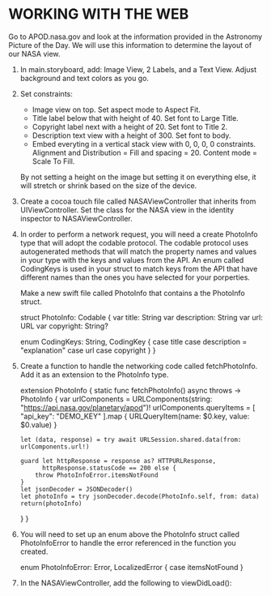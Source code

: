 #  WORKING WITH THE WEB

Go to APOD.nasa.gov and look at the information provided in the Astronomy Picture of the Day.  We will use this information to determine the layout of our NASA view.

1.  In main.storyboard, add:
Image View, 2 Labels, and a Text View.  Adjust background and text colors as you go.

2.  Set constraints:
    - Image view on top. Set aspect mode to Aspect Fit.
    - Title label below that with height of 40. Set font to Large Title.
    - Copyright label next with a height of 20. Set font to Title 2.
    - Description text view with a height of 300. Set font to body.
    - Embed everyting in a vertical stack view with 0, 0, 0, 0 constraints. Alignment and Distribution = Fill and spacing = 20. Content mode = Scale To Fill.

    By not setting a height on the image but setting it on everything else, it will stretch or shrink based on the size of the device.

3. Create a cocoa touch file called NASAViewController that inherits from UIViewController.  Set the class for the NASA view in the identity inspector to NASAViewController.

4.  In order to perform a network request, you will need a create PhotoInfo type that will adopt the codable protocol.  The codable protocol uses autogenerated methods that will match the property names and values in your type with the keys and values from the API. An enum called CodingKeys is used in your struct to match keys from the API that have different names than the ones you have selected for your porperties.

    Make a new swift file called PhotoInfo that contains a the PhotoInfo struct. 

    struct PhotoInfo: Codable {
    var title: String
    var description: String
    var url: URL
    var copyright: String?
    
    enum CodingKeys: String, CodingKey {
        case title
        case description = "explanation"
        case url
        case copyright
    }
}

5.  Create a function to handle the networking code called fetchPhotoInfo. Add it as an extension to the PhotoInfo type. 


    extension PhotoInfo {
    static func fetchPhotoInfo() async throws -> PhotoInfo {
        var urlComponents = URLComponents(string: "https://api.nasa.gov/planetary/apod")!
        urlComponents.queryItems = [
            "api_key": "DEMO_KEY"
        ].map { URLQueryItem(name: $0.key, value: $0.value) }
        
        let (data, response) = try await URLSession.shared.data(from: urlComponents.url!)
        
        guard let httpResponse = response as? HTTPURLResponse,
              httpResponse.statusCode == 200 else {
            throw PhotoInfoError.itemsNotFound
        }
        let jsonDecoder = JSONDecoder()
        let photoInfo = try jsonDecoder.decode(PhotoInfo.self, from: data)
        return(photoInfo)
    }
}

6.  You will need to set up an enum above the PhotoInfo struct called PhotoInfoError to handle the error referenced in the function you created. 

    enum PhotoInfoError: Error, LocalizedError {
        case itemsNotFound
    }

7.  In the NASAViewController, add the following to viewDidLoad():


